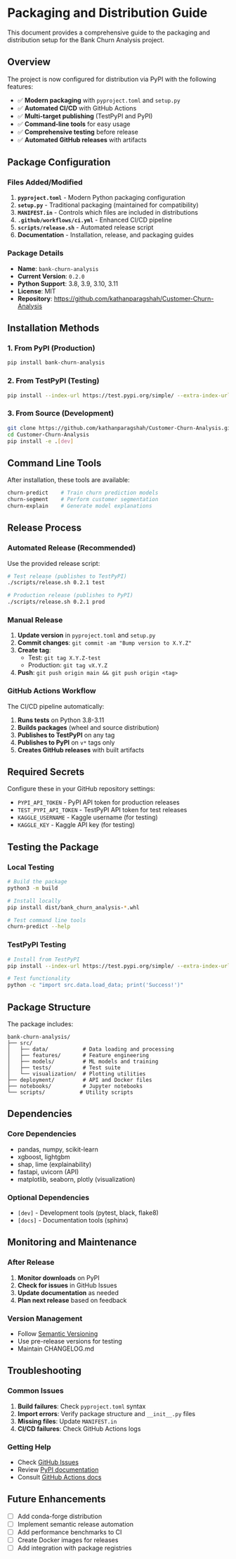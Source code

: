 # Packaging and Distribution Guide

This document provides a comprehensive guide to the packaging and distribution setup for the Bank Churn Analysis project.

## Overview

The project is now configured for distribution via PyPI with the following features:

- ✅ **Modern packaging** with `pyproject.toml` and `setup.py`
- ✅ **Automated CI/CD** with GitHub Actions
- ✅ **Multi-target publishing** (TestPyPI and PyPI)
- ✅ **Command-line tools** for easy usage
- ✅ **Comprehensive testing** before release
- ✅ **Automated GitHub releases** with artifacts

## Package Configuration

### Files Added/Modified

1. **`pyproject.toml`** - Modern Python packaging configuration
2. **`setup.py`** - Traditional packaging (maintained for compatibility)
3. **`MANIFEST.in`** - Controls which files are included in distributions
4. **`.github/workflows/ci.yml`** - Enhanced CI/CD pipeline
5. **`scripts/release.sh`** - Automated release script
6. **Documentation** - Installation, release, and packaging guides

### Package Details

- **Name**: `bank-churn-analysis`
- **Current Version**: `0.2.0`
- **Python Support**: 3.8, 3.9, 3.10, 3.11
- **License**: MIT
- **Repository**: https://github.com/kathanparagshah/Customer-Churn-Analysis

## Installation Methods

### 1. From PyPI (Production)
```bash
pip install bank-churn-analysis
```

### 2. From TestPyPI (Testing)
```bash
pip install --index-url https://test.pypi.org/simple/ --extra-index-url https://pypi.org/simple/ bank-churn-analysis
```

### 3. From Source (Development)
```bash
git clone https://github.com/kathanparagshah/Customer-Churn-Analysis.git
cd Customer-Churn-Analysis
pip install -e .[dev]
```

## Command Line Tools

After installation, these tools are available:

```bash
churn-predict    # Train churn prediction models
churn-segment    # Perform customer segmentation  
churn-explain    # Generate model explanations
```

## Release Process

### Automated Release (Recommended)

Use the provided release script:

```bash
# Test release (publishes to TestPyPI)
./scripts/release.sh 0.2.1 test

# Production release (publishes to PyPI)
./scripts/release.sh 0.2.1 prod
```

### Manual Release

1. **Update version** in `pyproject.toml` and `setup.py`
2. **Commit changes**: `git commit -am "Bump version to X.Y.Z"`
3. **Create tag**:
   - Test: `git tag X.Y.Z-test`
   - Production: `git tag vX.Y.Z`
4. **Push**: `git push origin main && git push origin <tag>`

### GitHub Actions Workflow

The CI/CD pipeline automatically:

1. **Runs tests** on Python 3.8-3.11
2. **Builds packages** (wheel and source distribution)
3. **Publishes to TestPyPI** on any tag
4. **Publishes to PyPI** on `v*` tags only
5. **Creates GitHub releases** with built artifacts

## Required Secrets

Configure these in your GitHub repository settings:

- `PYPI_API_TOKEN` - PyPI API token for production releases
- `TEST_PYPI_API_TOKEN` - TestPyPI API token for test releases
- `KAGGLE_USERNAME` - Kaggle username (for testing)
- `KAGGLE_KEY` - Kaggle API key (for testing)

## Testing the Package

### Local Testing
```bash
# Build the package
python3 -m build

# Install locally
pip install dist/bank_churn_analysis-*.whl

# Test command line tools
churn-predict --help
```

### TestPyPI Testing
```bash
# Install from TestPyPI
pip install --index-url https://test.pypi.org/simple/ --extra-index-url https://pypi.org/simple/ bank-churn-analysis

# Test functionality
python -c "import src.data.load_data; print('Success!')"
```

## Package Structure

The package includes:

```
bank-churn-analysis/
├── src/
│   ├── data/           # Data loading and processing
│   ├── features/       # Feature engineering
│   ├── models/         # ML models and training
│   ├── tests/          # Test suite
│   └── visualization/  # Plotting utilities
├── deployment/         # API and Docker files
├── notebooks/          # Jupyter notebooks
└── scripts/           # Utility scripts
```

## Dependencies

### Core Dependencies
- pandas, numpy, scikit-learn
- xgboost, lightgbm
- shap, lime (explainability)
- fastapi, uvicorn (API)
- matplotlib, seaborn, plotly (visualization)

### Optional Dependencies
- `[dev]` - Development tools (pytest, black, flake8)
- `[docs]` - Documentation tools (sphinx)

## Monitoring and Maintenance

### After Release
1. **Monitor downloads** on PyPI
2. **Check for issues** in GitHub Issues
3. **Update documentation** as needed
4. **Plan next release** based on feedback

### Version Management
- Follow [Semantic Versioning](https://semver.org/)
- Use pre-release versions for testing
- Maintain CHANGELOG.md

## Troubleshooting

### Common Issues

1. **Build failures**: Check `pyproject.toml` syntax
2. **Import errors**: Verify package structure and `__init__.py` files
3. **Missing files**: Update `MANIFEST.in`
4. **CI/CD failures**: Check GitHub Actions logs

### Getting Help

- Check [GitHub Issues](https://github.com/kathanparagshah/Customer-Churn-Analysis/issues)
- Review [PyPI documentation](https://packaging.python.org/)
- Consult [GitHub Actions docs](https://docs.github.com/en/actions)

## Future Enhancements

- [ ] Add conda-forge distribution
- [ ] Implement semantic release automation
- [ ] Add performance benchmarks to CI
- [ ] Create Docker images for releases
- [ ] Add integration with package registries